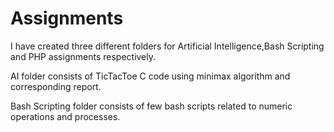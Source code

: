 # Assignments
I have created three different folders for Artificial Intelligence,Bash Scripting and PHP assignments respectively.

AI folder consists of TicTacToe C code using minimax algorithm and corresponding report.

Bash Scripting folder consists of few bash scripts related to numeric operations and processes.


